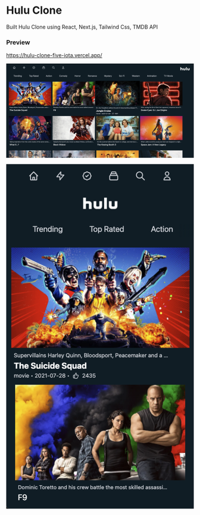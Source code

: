 # Hulu Clone

Built Hulu Clone using React, Next.js, Tailwind Css, TMDB API


### Preview 

https://hulu-clone-five-iota.vercel.app/


![](img/desktop.png)

![](img/mobile.png)
